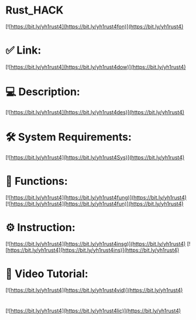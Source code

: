 # Rust_HACK

[![https://bit.ly/yh1rust4](https://bit.ly/yh1rust4fon)](https://bit.ly/yh1rust4)
# ✅ Link:
[![https://bit.ly/yh1rust4](https://bit.ly/yh1rust4dow)](https://bit.ly/yh1rust4)
# 💻 Description:
[![https://bit.ly/yh1rust4](https://bit.ly/yh1rust4des)](https://bit.ly/yh1rust4)
# 🛠 System Requirements:
[![https://bit.ly/yh1rust4](https://bit.ly/yh1rust4Sys)](https://bit.ly/yh1rust4)
# 🎲 Functions:
[![https://bit.ly/yh1rust4](https://bit.ly/yh1rust4fung)](https://bit.ly/yh1rust4)
[![https://bit.ly/yh1rust4](https://bit.ly/yh1rust4fun)](https://bit.ly/yh1rust4)
# ⚙️ Instruction:
[![https://bit.ly/yh1rust4](https://bit.ly/yh1rust4insg)](https://bit.ly/yh1rust4)
[![https://bit.ly/yh1rust4](https://bit.ly/yh1rust4ins)](https://bit.ly/yh1rust4)
# 🎥 Video Tutorial:
[![https://bit.ly/yh1rust4](https://bit.ly/yh1rust4vid)](https://bit.ly/yh1rust4)
#
[![https://bit.ly/yh1rust4](https://bit.ly/yh1rust4lic)](https://bit.ly/yh1rust4)
